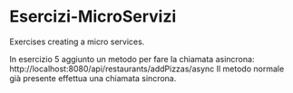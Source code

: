 # Esercizi-MicroServizi
Exercises creating a micro services.

In esercizio 5 aggiunto un metodo per fare la chiamata asincrona:
http://localhost:8080/api/restaurants/addPizzas/async
Il metodo normale già presente effettua una chiamata sincrona.
